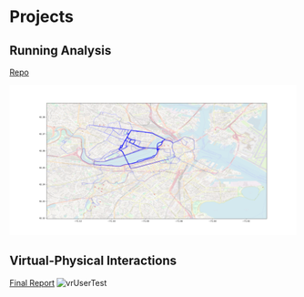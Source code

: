 # Projects


## Running Analysis
[Repo](https://github.com/omedeiro/activityAnalysis)

![running_map](/docs/activityAnalysis/running_map.png)

## Virtual-Physical Interactions

[Final Report](https://github.com/omedeiro/docs/vr-arm/SeniorDesignFinalReport.pdf)
![vrUserTest](https://github.com/omedeiro/docs/vr-arm/vrUserTest.png)

